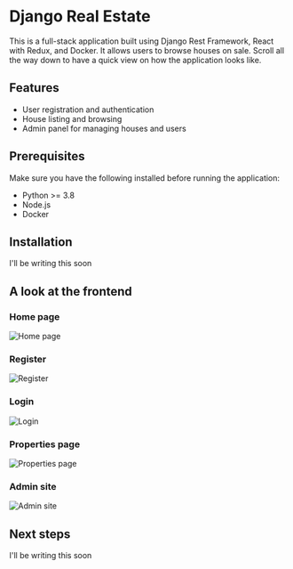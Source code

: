 # Django Real Estate
This is a full-stack application built using Django Rest Framework, React with Redux, and Docker. It allows users to browse houses on sale. Scroll all the way down to have a quick view on how the application looks like.

## Features

- User registration and authentication
- House listing and browsing
- Admin panel for managing houses and users

## Prerequisites

Make sure you have the following installed before running the application:

- Python >= 3.8
- Node.js
- Docker

## Installation
I'll be writing this soon

## A look at the frontend
### Home page
![Home page](https://github.com/ZeberMVP/django-real-estate/assets/106594858/4513dd86-4d82-4aa1-80d2-41cf8fa0be53)
### Register
![Register](https://github.com/ZeberMVP/django-real-estate/assets/106594858/4554a963-c87c-4de9-ab9f-e09ec9de4336)
### Login
![Login](https://github.com/ZeberMVP/django-real-estate/assets/106594858/1c048a52-982e-4617-9dc9-c25a4f01e9aa)
### Properties page
![Properties page](https://github.com/ZeberMVP/django-real-estate/assets/106594858/d8cd9663-2d9c-45dc-b0ca-f1305f7aa930)
### Admin site
![Admin site](https://github.com/ZeberMVP/django-real-estate/assets/106594858/2d5a6f9b-0e3b-496c-92e2-03f4d0e40cad)

## Next steps
I'll be writing this soon
